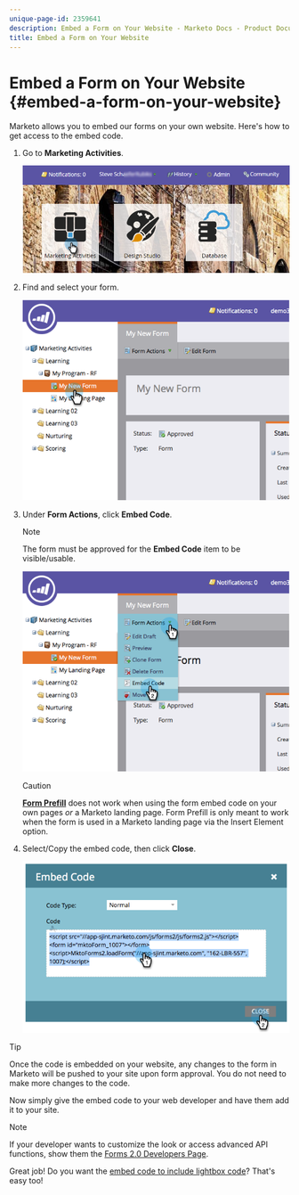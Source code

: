 ```yaml
---
unique-page-id: 2359641
description: Embed a Form on Your Website - Marketo Docs - Product Documentation
title: Embed a Form on Your Website
---
```


# Embed a Form on Your Website {#embed-a-form-on-your-website}

Marketo allows you to embed our forms on your own website. Here's how to get access to the embed code.

1. Go to **Marketing Activities**.

   ![](assets/login-marketing-activities-4.png)

1. Find and select your form.

   ![](assets/image2014-9-15-12-3a12-3a14.png)

1. Under **Form Actions**, click **Embed Code**.

   >[!NOTE]
   >
   >The form must be approved for the **Embed Code** item to be visible/usable.

   ![](assets/image2014-9-15-12-3a12-3a20.png)

   >[!CAUTION]
   >
   >**[Form Prefill](/help/marketo/product-docs/administration/settings/edit-landing-page-settings.md)** does not work when using the form embed code on your own pages _or_ a Marketo landing page. Form Prefill is only meant to work when the form is used in a Marketo landing page via the Insert Element option.

1. Select/Copy the embed code, then click **Close**.

   ![](assets/image2014-9-15-12-3a12-3a31.png)

>[!TIP]
>
>Once the code is embedded on your website, any changes to the form in Marketo will be pushed to your site upon form approval. You do not need to make more changes to the code.

Now simply give the embed code to your web developer and have them add it to your site.

>[!NOTE]
>
>If your developer wants to customize the look or access advanced API functions, show them the [Forms 2.0 Developers Page](https://developers.marketo.com/documentation/websites/forms-2-0/).

Great job! Do you want the [embed code to include lightbox code](/help/marketo/product-docs/demand-generation/forms/form-actions/use-a-form-in-a-lightbox.md)? That's easy too!
